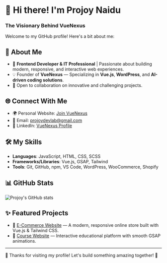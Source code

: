 # 👋 Hi there! I'm Projoy Naidu
### The Visionary Behind VueNexus

Welcome to my GitHub profile! Here's a bit about me:

## 🌟 About Me
- 🎯 **Frontend Developer & IT Professional** | Passionate about building modern, responsive, and interactive web experiences.
- 💡 Founder of **VueNexus** — Specializing in **Vue.js**, **WordPress**, and **AI-driven coding solutions**.
- 🚀 Open to collaboration on innovative and challenging projects.

## 🌐 Connect With Me
- 🌍 Personal Website: [Join VueNexus](https://projoy-vue.github.io/joinVnexus/)
- 💌 Email: [projoydevlab@gmail.com](mailto:projoynaidu407@gmail.com)
- 💼 LinkedIn: [VueNexus Profile](https://www.linkedin.com/in/vuenexus/)

## 🛠️ My Skills
- **Languages**: JavaScript, HTML, CSS, SCSS
- **Frameworks/Libraries**: Vue.js, GSAP, Tailwind
- **Tools**: Git, GitHub, npm, VS Code, WordPress, WooCommerce, Shopify

## 📊 GitHub Stats
![Projoy's GitHub stats](https://github-readme-stats.vercel.app/api?username=projoy-Vue&show_icons=true&theme=radical)

## ✨ Featured Projects
- 🌟 [E-Commerce Website](https://github.com/projoy-Vue/e-commerce-webpage) — A modern, responsive online store built with Vue.js & Tailwind CSS.
- 🌟 [Course Website](https://github.com/projoy-Vue/Coursewebsite) — Interactive educational platform with smooth GSAP animations.

---

🎉 Thanks for visiting my profile! Let's build something amazing together! 💪

